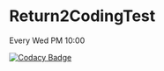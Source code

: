 # Return2CodingTest
Every Wed PM 10:00

[![Codacy Badge](https://app.codacy.com/project/badge/Grade/f2a5e85810ae42c5b6f64a8dbe120f4d)](https://www.codacy.com/gh/Return2CodingTest/Return2CodingTest/dashboard?utm_source=github.com&amp;utm_medium=referral&amp;utm_content=Return2CodingTest/Return2CodingTest&amp;utm_campaign=Badge_Grade)
